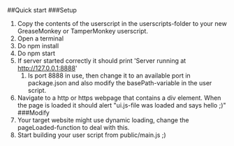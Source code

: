 ##Quick start
###Setup
1) Copy the contents of the userscript in the userscripts-folder to your new GreaseMonkey or TamperMonkey userscript.
1) Open a terminal
1) Do npm install
1) Do npm start
1) If server started correctly it should print 'Server running at http://127.0.0.1:8888'
    1) Is port 8888 in use, then change it to an available port in package.json and also modify the 
    basePath-variable in the user script.
1) Navigate to a http or https webpage that contains a div element. When the page is loaded it should 
alert "ui.js-file was loaded and says hello ;)"
###Modify
1) Your target website might use dynamic loading, change the pageLoaded-function to deal with this.
1) Start building your user script from public/main.js ;) 
